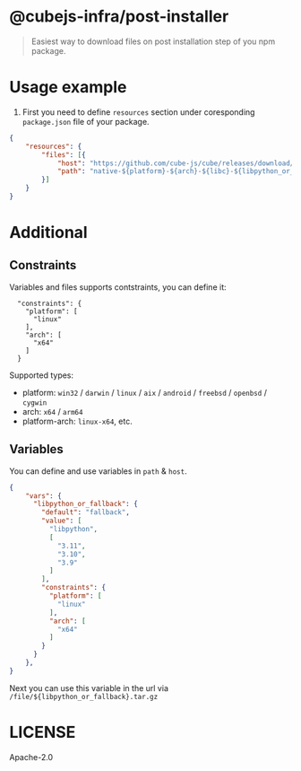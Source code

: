 # @cubejs-infra/post-installer

> Easiest way to download files on post installation step of you npm package.

# Usage example

1. First you need to define `resources` section under coresponding `package.json` file of your package.


```json
{
    "resources": {
        "files": [{
            "host": "https://github.com/cube-js/cube/releases/download/v${version}/",
            "path": "native-${platform}-${arch}-${libc}-${libpython_or_fallback}.tar.gz",
        }]
    }
}
```

# Additional

## Constraints

Variables and files supports contstraints, you can define it:

```
  "constraints": {
    "platform": [
      "linux"
    ],
    "arch": [
      "x64"
    ]
  }
```

Supported types:

- platform: `win32` / `darwin` / `linux` / `aix` / `android` / `freebsd` / `openbsd` / `cygwin`
- arch: `x64` / `arm64`
- platform-arch: `linux-x64`, etc.


## Variables

You can define and use variables in `path` & `host`.

```json
{
    "vars": {
      "libpython_or_fallback": {
        "default": "fallback",
        "value": [
          "libpython",
          [
            "3.11",
            "3.10",
            "3.9"
          ]
        ],
        "constraints": {
          "platform": [
            "linux"
          ],
          "arch": [
            "x64"
          ]
        }
      }
    },
}
```

Next you can use this variable in the url via `/file/${libpython_or_fallback}.tar.gz`

# LICENSE

Apache-2.0
